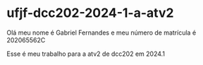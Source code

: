 # ufjf-dcc202-2024-1-a-atv2

Olá meu nome é Gabriel Fernandes e meu número de matrícula é 202065562C

Esse é meu trabalho para a atv2 de dcc202 em 2024.1